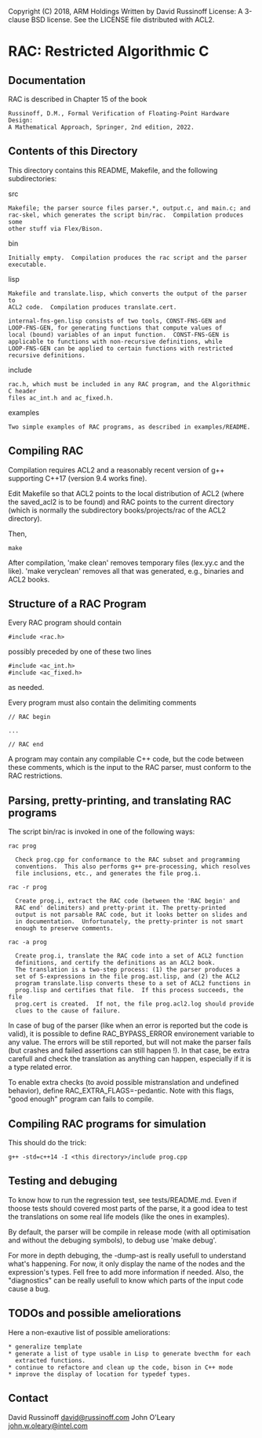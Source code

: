 Copyright (C) 2018, ARM Holdings
Written by David Russinoff
License: A 3-clause BSD license.  See the LICENSE file distributed with
ACL2.

RAC: Restricted Algorithmic C
====================================

Documentation
-------------

  RAC is described in Chapter 15 of the book

    Russinoff, D.M., Formal Verification of Floating-Point Hardware Design:
    A Mathematical Approach, Springer, 2nd edition, 2022.

Contents of this Directory
--------------------------

This directory contains this README, Makefile, and the following subdirectories:

  src

    Makefile; the parser source files parser.*, output.c, and main.c; and
    rac-skel, which generates the script bin/rac.  Compilation produces some
    other stuff via Flex/Bison.

  bin

    Initially empty.  Compilation produces the rac script and the parser executable.

  lisp

    Makefile and translate.lisp, which converts the output of the parser to
    ACL2 code.  Compilation produces translate.cert.

    internal-fns-gen.lisp consists of two tools, CONST-FNS-GEN and
    LOOP-FNS-GEN, for generating functions that compute values of
    local (bound) variables of an input function.  CONST-FNS-GEN is
    applicable to functions with non-recursive definitions, while
    LOOP-FNS-GEN can be applied to certain functions with restricted
    recursive definitions.

  include

    rac.h, which must be included in any RAC program, and the Algorithmic C header
    files ac_int.h and ac_fixed.h.

  examples

    Two simple examples of RAC programs, as described in examples/README.


Compiling RAC
-------------

  Compilation requires ACL2 and a reasonably recent version of g++ supporting
  C++17 (version 9.4 works fine).

  Edit Makefile so that ACL2 points to the local distribution of ACL2 (where
  the saved_acl2 is to be found) and RAC points to the current directory (which
  is normally the subdirectory books/projects/rac of the ACL2 directory).

  Then,

    make

  After compilation, 'make clean' removes temporary files (lex.yy.c and the like).
  'make veryclean' removes all that was generated, e.g., binaries and ACL2 books.

Structure of a RAC Program
--------------------------

  Every RAC program should contain

    #include <rac.h>

  possibly preceded by one of these two lines

    #include <ac_int.h>
    #include <ac_fixed.h>

  as needed.

  Every program must also contain the delimiting comments

    // RAC begin

    ...

    // RAC end

  A program may contain any compilable C++ code, but the code between these
  comments, which is the input to the RAC parser, must conform to the RAC
  restrictions.

Parsing, pretty-printing, and translating RAC programs
------------------------------------------------------

  The script bin/rac is invoked in one of the following ways:

    rac prog

      Check prog.cpp for conformance to the RAC subset and programming
      conventions.  This also performs g++ pre-processing, which resolves
      file inclusions, etc., and generates the file prog.i.

    rac -r prog

      Create prog.i, extract the RAC code (between the 'RAC begin' and
      RAC end' delimiters) and pretty-print it. The pretty-printed
      output is not parsable RAC code, but it looks better on slides and
      in documentation.  Unfortunately, the pretty-printer is not smart
      enough to preserve comments.

    rac -a prog

      Create prog.i, translate the RAC code into a set of ACL2 function
      definitions, and certify the definitions as an ACL2 book.
      The translation is a two-step process: (1) the parser produces a
      set of S-expressions in the file prog.ast.lisp, and (2) the ACL2
      program translate.lisp converts these to a set of ACL2 functions in
      prog.lisp and certifies that file.  If this process succeeds, the file
      prog.cert is created.  If not, the file prog.acl2.log should provide
      clues to the cause of failure.

  In case of bug of the parser (like when an error is reported but the code is
  valid), it is possible to define RAC_BYPASS_ERROR environement variable to
  any value. The errors will be still reported, but will not make the parser
  fails (but crashes and failed assertions can still happen !). In that case,
  be extra carefull and check the translation as anything can happen,
  especially if it is a type related error.

  To enable extra checks (to avoid possible mistranslation and undefined
  behavior), define RAC_EXTRA_FLAGS=-pedantic. Note with this flags, "good
  enough" program can fails to compile.


Compiling RAC programs for simulation
--------------------------------------

  This should do the trick:

    g++ -std=c++14 -I <this directory>/include prog.cpp


Testing and debuging
--------------------

  To know how to run the regression test, see tests/README.md. Even if thoose
  tests should covered most parts of the parse, it a good idea to test the
  translations on some real life models (like the ones in examples).

  By default, the parser will be compile in release mode (with all
  optimisation and without the debuging symbols), to debug use 'make debug'.

  For more in depth debuging, the -dump-ast is really usefull to understand
  what's happening. For now, it only display the name of the nodes and the
  expression's types. Fell free to add more information if needed. Also, the
  "diagnostics" can be really usefull to know which parts of the input code
  cause a bug.

TODOs and possible ameliorations
-------------------------------

  Here a non-exautive list of possible ameliorations:

    * generalize template
    * generate a list of type usable in Lisp to generate bvecthm for each
      extracted functions.
    * continue to refactore and clean up the code, bison in C++ mode
    * improve the display of location for typedef types.


Contact
-------

  David Russinoff     david@russinoff.com
  John O'Leary        john.w.oleary@intel.com
